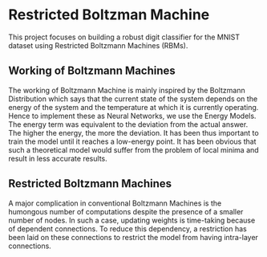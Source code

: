 # Restricted Boltzman Machine
This project focuses on building a robust digit classifier for the MNIST dataset using Restricted Boltzmann Machines (RBMs).

## Working of Boltzmann Machines
The working of Boltzmann Machine is mainly inspired by the Boltzmann Distribution which says that the current state of the system depends on the energy of the system and the temperature at which it is currently operating. Hence to implement these as Neural Networks, we use the Energy Models. The energy term was equivalent to the deviation from the actual answer. The higher the energy, the more the deviation. It has been thus important to train the model until it reaches a low-energy point. It has been obvious that such a theoretical model would suffer from the problem of local minima and result in less accurate results.

## Restricted Boltzmann Machines
A major complication in conventional Boltzmann Machines is the humongous number of computations despite the presence of a smaller number of nodes. In such a case, updating weights is time-taking because of dependent connections. To reduce this dependency, a restriction has been laid on these connections to restrict the model from having intra-layer connections.
